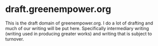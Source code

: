 # draft.greenempower.org

This is the draft domain of greenempower.org. I do a lot of drafting and much of our writing will be put here. Specifically intermediary writing (writing used in producing greater works) and writing that is subject to turnover.
